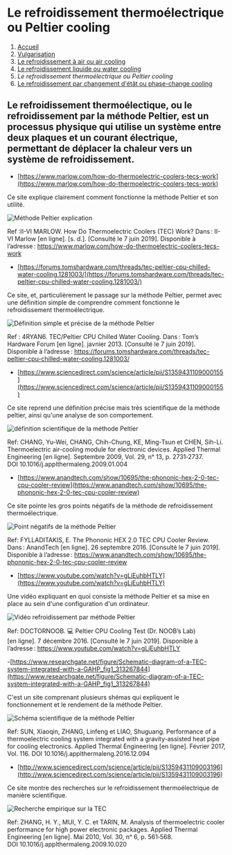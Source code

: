 <h1> Le refroidissement thermoélectrique ou Peltier cooling</h1>

1. [Accueil](index.md)
1. [Vulgarisation](vulgarisation.md)
1. [Le refroidissement à air ou air cooling](aircooling.md)
1. [Le refroidissement liquide ou water cooling](watercooling.md)
1. *Le refroidissement thermoélectrique ou Peltier cooling*
1. [Le refroidissement par changement d'étât ou phase-change cooling](phasechangecooling.md)




<h2>Le refroidissement thermoélectique, ou le refroidissement par la méthode Peltier, est un processus physique qui utilise un système entre deux plaques et un courant électrique, permettant de déplacer la chaleur vers un système de refroidissement. </h2>





- [https://www.marlow.com/how-do-thermoelectric-coolers-tecs-work](https://www.marlow.com/how-do-thermoelectric-coolers-tecs-work)

Ce site explique clairement comment fonctionne la méthode Peltier et son utilité.

![Méthode Peltier explication](/image/peltierschema.png)

Ref :II-VI MARLOW. How Do Thermoelectric Coolers (TEC) Work? Dans : II-VI Marlow [en ligne]. [s. d.]. [Consulté le 7 juin 2019]. Disponible à l’adresse : https://www.marlow.com/how-do-thermoelectric-coolers-tecs-work




- [https://forums.tomshardware.com/threads/tec-peltier-cpu-chilled-water-cooling.1281003/](https://forums.tomshardware.com/threads/tec-peltier-cpu-chilled-water-cooling.1281003/)

Ce site, et, particulièrement le passage sur la méthode Peltier, permet avec une définition simple de comprendre comment fonctionne le refroidissement thermoélectrique.

![Définition simple et précise de la méthode Peltier](/image/peltierwhatis.png)

Ref : 4RYAN6. TEC/Peltier CPU Chilled Water Cooling. Dans : Tom’s Hardware Forum [en ligne]. javnier 2013. [Consulté le 7 juin 2019]. Disponible à l’adresse : https://forums.tomshardware.com/threads/tec-peltier-cpu-chilled-water-cooling.1281003/




- [https://www.sciencedirect.com/science/article/pii/S1359431109000155](https://www.sciencedirect.com/science/article/pii/S1359431109000155)

Ce site reprend une définition précise mais très scientifique de la méthode peltier, ainsi qu'une analyse de son comportement.

![définition scientifique de la méthode Peltier](/image/scpeltiercooling.png)

Ref: CHANG, Yu-Wei, CHANG, Chih-Chung, KE, Ming-Tsun et CHEN, Sih-Li. Thermoelectric air-cooling module for electronic devices. Applied Thermal Engineering [en ligne]. Septembre 2009, Vol. 29, nᵒ 13, p. 2731‑2737. DOI 10.1016/j.applthermaleng.2009.01.004





- [https://www.anandtech.com/show/10695/the-phononic-hex-2-0-tec-cpu-cooler-review](https://www.anandtech.com/show/10695/the-phononic-hex-2-0-tec-cpu-cooler-review)

Ce site pointe les gros points négatifs de la méthode de refroidissement thermoélectrique.

![Point négatifs de la méthode Peltier](/image/schemapeltier.png)

Ref: FYLLADITAKIS, E. The Phononic HEX 2.0 TEC CPU Cooler Review. Dans : AnandTech [en ligne]. 26 septembre 2016. [Consulté le 7 juin 2019]. Disponible à l’adresse : https://www.anandtech.com/show/10695/the-phononic-hex-2-0-tec-cpu-cooler-review

- [https://www.youtube.com/watch?v=gLjEuhbHTLY](https://www.youtube.com/watch?v=gLjEuhbHTLY)

Une vidéo expliquant en quoi consiste la méthode Peltier et sa mise en place au sein d'une configuration d'un ordinateur.

![Vidéo refroidissement par méthode Peltier](/image/ytpeltier.png)

Ref: DOCTORNOOB. 💻 Peltier CPU Cooling Test (Dr. NOOB’s Lab) [en ligne]. 7 décembre 2016. [Consulté le 7 juin 2019]. Disponible à l’adresse : https://www.youtube.com/watch?v=gLjEuhbHTLY




-[https://www.researchgate.net/figure/Schematic-diagram-of-a-TEC-system-integrated-with-a-GAHP_fig1_313267844](https://www.researchgate.net/figure/Schematic-diagram-of-a-TEC-system-integrated-with-a-GAHP_fig1_313267844)

C'est un site comprenant plusieurs shémas qui expliquent le fonctionnement et le rendement de la méthode Peltier.

![Schéma scientifique de la méthode Peltier](/image/schemamethodepeltier.png)

Ref: SUN, Xiaoqin, ZHANG, Linfeng et LIAO, Shuguang. Performance of a thermoelectric cooling system integrated with a gravity-assisted heat pipe for cooling electronics. Applied Thermal Engineering [en ligne]. Février 2017, Vol. 116. DOI 10.1016/j.applthermaleng.2016.12.094




- [http://www.sciencedirect.com/science/article/pii/S1359431109003196](http://www.sciencedirect.com/science/article/pii/S1359431109003196)

Ce site montre des recherches sur le refroidissement thermoélectrique de manière scientifique.

![Recherche empirique sur la TEC](/image/recherchescsurletec.png)

Ref: ZHANG, H. Y., MUI, Y. C. et TARIN, M. Analysis of thermoelectric cooler performance for high power electronic packages. Applied Thermal Engineering [en ligne]. Mai 2010, Vol. 30, nᵒ 6, p. 561‑568. DOI 10.1016/j.applthermaleng.2009.10.020




